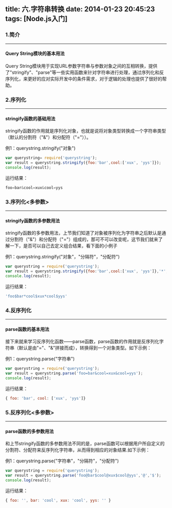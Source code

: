 title: 六.字符串转换
date: 2014-01-23 20:45:23
tags: [Node.js入门]
---

### 1.简介
---
#### Query String模块的基本用法
Query String模块用于实现URL参数字符串与参数对象之间的互相转换，提供了"stringify"、"parse"等一些实用函数来针对字符串进行处理，通过序列化和反序列化，来更好的应对实际开发中的条件需求，对于逻辑的处理也提供了很好的帮助。

### 2.序列化
---
#### stringify函数的基础用法
stringify函数的作用就是序列化对象，也就是说将对象类型转换成一个字符串类型（默认的分割符（"&"）和分配符（"="））。

例1：querystring.stringify("对象")

```javascript
var querystring= require('querystring');
var result = querystring.stringify({foo:'bar',cool:['xux', 'yys']});
console.log(result);
```
运行结果：
```javascript
foo=bar&cool=xux&cool=yys
```
### 3.序列化<多参数>
---
#### stringify函数的多参数用法
stringify函数的多参数用法，上节我们知道了对象被序列化为字符串之后默认是通过分割符（"&"）和分配符（"="）组成的，那可不可以改变呢，这节我们就来了解一下，是否可以自己去定义组合结果，看下面的小例子

例1：querystring.stringify("对象"，"分隔符"，"分配符")

```javascript
var querystring = require('querystring');
var result = querystring.stringify({foo:'bar',cool:['xux', 'yys']},'*','$');
console.log(result);
```
运行结果：

```javascript
'foo$bar*cool$xux*cool$yys'
```

### 4.反序列化
---
#### parse函数的基本用法
接下来就来学习反序列化函数——parse函数，parse函数的作用就是反序列化字符串（默认是由"="、"&"拼接而成），转换得到一个对象类型。如下示例：

例1：querystring.parse("字符串")

```javascript
var querystring = require('querystring');
var result = querystring.parse('foo=bar&cool=xux&cool=yys');
console.log(result);
```
运行结果：

```javascript
{ foo: 'bar', cool: ['xux', 'yys']}
```

### 5.反序列化<多参数>
---
#### parse函数的多参数用法
和上节stringify函数的多参数用法不同的是，parse函数可以根据用户所自定义的分割符、分配符来反序列化字符串，从而得到相应的对象结果.如下示例：

例1：querystring.parse("字符串"，"分隔符"，"分配符")
```javascript
var querystring = require('querystring');
var result = querystring.parse('foo@bar$cool@xux$cool@yys','@','$');
console.log(result);
```
运行结果：
```javascript
{ foo: '', bar: 'cool', xux: 'cool', yys: '' }
```

